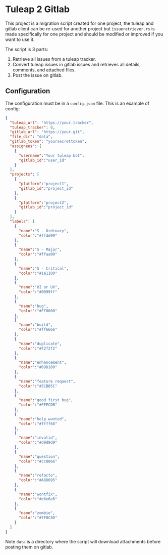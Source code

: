 # Tuleap 2 Gitlab

This project is a migration script created for one project, the tuleap and gitlab client can be re-used for another project but `issueretriever.rs` is made specifically for one project and should be modified or improved if you want to use it.

The script is 3 parts:
1. Retrieve all issues from a tuleap tracker.
2. Convert tuleap issues in gitlab issues and retrieves all details, comments, and attached files.
3. Post the issue on gitlab.

## Configuration

The configuration must be in a `config.json` file. This is an example of config:

```json
{
  "tuleap_url": "https://your.tracker",
  "tuleap_tracker": 0,
  "gitlab_url": "https://your.git",
  "file_dir": "data",
  "gitlab_token": "yoursecrettoken",
  "assignees": [
    {
      "username":"Your tuleap bot",
      "gitlab_id":"user_id"
    }
  ],
  "projects": [
    {
      "platform":"project1",
      "gitlab_id":"project_id"
    },
    {
      "platform":"project2",
      "gitlab_id":"project_id"
    }
  ],
  "labels": [
    {
      "name":"S - Ordinary",
      "color":"#ffdd99"
    },
    {
      "name":"S - Major",
      "color":"#ffaa00"
    },
    {
      "name":"S - Critical",
      "color":"#1a1100"
    },
    {
      "name":"UI or UX",
      "color":"#0099ff"
    },
    {
      "name":"bug",
      "color":"#FF0000"
    },
    {
      "name":"build",
      "color":"#ff6666"
    },
    {
      "name":"duplicate",
      "color":"#f2f2f2"
    },
    {
      "name":"enhancement",
      "color":"#69D100"
    },
    {
      "name":"feature request",
      "color":"#5CB85C"
    },
    {
      "name":"good first bug",
      "color":"#FFECDB"
    },
    {
      "name":"help wanted",
      "color":"#ffff66"
    },
    {
      "name":"invalid",
      "color":"#d9d9d9"
    },
    {
      "name":"question",
      "color":"#cc0066"
    },
    {
      "name":"refacto",
      "color":"#A8D695"
    },
    {
      "name":"wontfix",
      "color":"#e6e6e6"
    },
    {
      "name":"zombie",
      "color":"#7F8C8D"
    }
  ]
}

```

Note `data` is a directory where the script will download attachments before posting them on gitlab.
